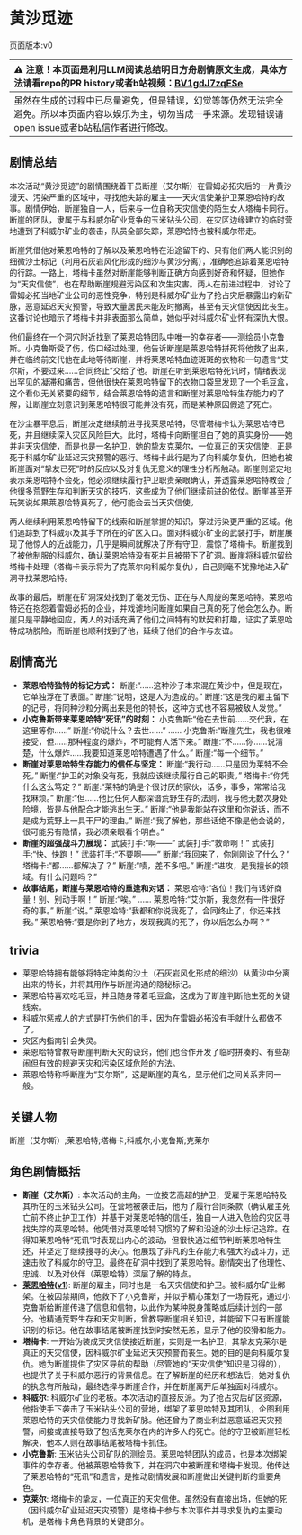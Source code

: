 # 黄沙觅迹
页面版本:v0
 

| :warning: 注意！本页面是利用LLM阅读总结明日方舟剧情原文生成，具体方法请看repo的PR history或者b站视频：[BV1gdJ7zqESe](https://www.bilibili.com/video/BV1gdJ7zqESe/)         |
|:----------------------------|
| 虽然在生成的过程中已尽量避免，但是错误，幻觉等等仍然无法完全避免。所以本页面内容以娱乐为主，切勿当成一手来源。发现错误请open issue或者b站私信作者进行修改。|



## 剧情总结
本次活动“黄沙觅迹”的剧情围绕着干员断崖（艾尔斯）在雷姆必拓灾后的一片黄沙漫天、污染严重的区域中，寻找他失踪的雇主——天灾信使兼护卫莱恩哈特的故事。剧情伊始，断崖独自一人，后来与一位自称天灾信使的陌生女人塔梅卡同行。断崖的团队，隶属于与科威尔矿业竞争的玉米钻头公司，在灾区边缘建立的临时营地遭到了科威尔矿业的袭击，队员全部失踪，莱恩哈特也被科威尔带走。

断崖凭借他对莱恩哈特的了解以及莱恩哈特在沿途留下的、只有他们两人能识别的细微沙土标记（利用石灰岩风化形成的细沙与黄沙分离），准确地追踪着莱恩哈特的行踪。一路上，塔梅卡虽然对断崖能够判断正确方向感到好奇和怀疑，但她作为“天灾信使”，也在帮助断崖规避污染区和次生灾害。两人在前进过程中，讨论了雷姆必拓当地矿业公司的恶性竞争，特别是科威尔矿业为了抢占灾后暴露出的新矿脉，恶意延迟天灾预警，导致大量居民未能及时撤离，甚至有天灾信使因此丧生。这番讨论也暗示了塔梅卡并非表面那么简单，她似乎对科威尔矿业怀有深仇大恨。

他们最终在一个洞穴附近找到了莱恩哈特团队中唯一的幸存者——测绘员小克鲁斯。小克鲁斯受了伤，伤口经过处理，他告诉断崖是莱恩哈特拼死将他救了出来，并在临终前交代他在此地等待断崖，并将莱恩哈特血迹斑斑的衣物和一句遗言“艾尔斯，不要过来......合同终止”交给了他。断崖在听到莱恩哈特死讯时，情绪表现出罕见的凝滞和痛苦，但他很快在莱恩哈特留下的衣物口袋里发现了一个毛豆盒，这个看似无关紧要的细节，结合莱恩哈特的遗言和断崖对莱恩哈特生存能力的了解，让断崖立刻意识到莱恩哈特很可能并没有死，而是某种原因假造了死亡。

在沙尘暴平息后，断崖决定继续前进寻找莱恩哈特，尽管塔梅卡认为莱恩哈特已死，并且继续深入灾区风险巨大。此时，塔梅卡向断崖坦白了她的真实身份——她并非天灾信使，而是也是一名护卫，她的挚友克莱尔，一位真正的天灾信使，正是死于科威尔矿业延迟天灾预警的恶行。塔梅卡此行是为了向科威尔复仇，但她也被断崖面对“挚友已死”时的反应以及对复仇无意义的理性分析所触动。断崖则坚定地表示莱恩哈特不会死，他必须继续履行护卫职责亲眼确认，并透露莱恩哈特教会了他很多荒野生存和判断天灾的技巧，这些成为了他们继续前进的依仗。断崖甚至开玩笑说如果莱恩哈特真死了，他可能会去当天灾信使。

两人继续利用莱恩哈特留下的线索和断崖掌握的知识，穿过污染更严重的区域。他们追踪到了科威尔及其手下所在的矿区入口。面对科威尔矿业的武装打手，断崖展现了他惊人的近战能力，几乎是瞬间就解决了所有守卫，震惊了塔梅卡。断崖找到了被他制服的科威尔，确认莱恩哈特没有死并且被带下了矿洞。断崖将科威尔留给塔梅卡处理（塔梅卡表示将为了克莱尔向科威尔复仇），自己则毫不犹豫地进入矿洞寻找莱恩哈特。

故事的最后，断崖在矿洞深处找到了毫发无伤、正在与人周旋的莱恩哈特。莱恩哈特还在抱怨着雷姆必拓的企业，并戏谑地问断崖如果自己真的死了他会怎么办。断崖只是平静地回应，两人的对话充满了他们之间特有的默契和打趣，证实了莱恩哈特成功脱险，而断崖也顺利找到了他，延续了他们的合作与友谊。
## 剧情高光
*   **莱恩哈特独特的标记方式：**
    断崖:“......这种沙子本来混在黄沙中，但是现在，它单独浮在了表面。”
    断崖:“说明，这是人为造成的。”
    断崖:“这是我的雇主留下的记号，将同种沙粒分离出来是他的特长，这种方式也不容易被敌人发觉。”
*   **小克鲁斯带来莱恩哈特“死讯”的时刻：**
    小克鲁斯:“他在去世前......交代我，在这里等你......”
    断崖:“你说什么？去世......”
    ......
    小克鲁斯:“断崖先生，我也很难接受，但......那种程度的爆炸，不可能有人活下来。”
    断崖:“不......你......说清楚，什么爆炸......我要知道莱恩哈特遭遇了什么。”
    断崖:“每一个细节。”
*   **断崖对莱恩哈特生存能力的信任与坚定：**
    断崖:“我行动......只是因为莱特不会死。”
    断崖:“护卫的对象没有死，我就应该继续履行自己的职责。”
    塔梅卡:“你凭什么这么笃定？”
    断崖:“莱特的确是个很讨厌的家伙，话多，事多，常常给我找麻烦。”
    断崖:“但......他比任何人都深谙荒野生存的法则，我与他无数次身处险境，皆是与他配合才能逃出生天。”
    断崖:“他是我能站在这里和你说话，而不是成为荒野上一具干尸的理由。”
    断崖:“我了解他，那些话绝不像是他会说的，很可能另有隐情，我必须亲眼看个明白。”
*   **断崖的超强战斗力展现：**
    武装打手:“啊——”
    武装打手:“救命啊！”
    武装打手:“快、快跑！”
    武装打手:“不要啊——”
    断崖:“我回来了，你刚刚说了什么？”
    塔梅卡:“都......都解决了？”
    断崖:“啧，差不多吧。”
    断崖:“进攻，是我擅长的领域。有什么问题吗？”
*   **故事结尾，断崖与莱恩哈特的重逢和对话：**
    莱恩哈特:“各位！我们有话好商量！别、别动手啊！”
    断崖:“唉。”
    ......
    莱恩哈特:“艾尔斯，我忽然有一件很好奇的事。”
    断崖:“说。”
    莱恩哈特:“我都和你说我死了，合同终止了，你还来找我。”
    莱恩哈特:“要是你到了地方，发现我真的死了，你以后怎么办啊？”
## trivia
*   莱恩哈特拥有能够将特定种类的沙土（石灰岩风化形成的细沙）从黄沙中分离出来的特长，并将其用作与断崖沟通的隐秘标记。
*   莱恩哈特喜欢吃毛豆，并且随身带着毛豆盒，这成为了断崖判断他生死的关键线索。
*   科威尔惩戒人的方式是打伤他们的手，因为在雷姆必拓没有手就什么都做不了。
*   灾区内指南针会失灵。
*   莱恩哈特曾教导断崖判断天灾的诀窍，他们也合作开发了临时拼凑的、有些胡闹但有效的规避天灾和污染区域危险的方法。
*   莱恩哈特称呼断崖为“艾尔斯”，这是断崖的真名，显示他们之间关系非同一般。
## 关键人物
断崖（艾尔斯）;莱恩哈特;塔梅卡;科威尔;小克鲁斯;克莱尔
## 角色剧情概括
-   **断崖（艾尔斯）**: 本次活动的主角。一位技艺高超的护卫，受雇于莱恩哈特及其所在的玉米钻头公司。在营地被袭击后，他为了履行合同条款（确认雇主死亡前不终止护卫工作）并基于对莱恩哈特的信任，独自一人进入危险的灾区寻找失踪的莱恩哈特。他凭借对莱恩哈特习惯的了解和沿途的沙土标记追踪。在得知莱恩哈特“死讯”时表现出内心的波动，但很快通过细节判断莱恩哈特生还，并坚定了继续搜寻的决心。他展现了非凡的生存能力和强大的战斗力，迅速击败了科威尔的守卫。最终在矿洞中找到了莱恩哈特。剧情突出了他理性、忠诚、以及对伙伴（莱恩哈特）深层了解的特点。
-   **[莱恩哈特](../char_v3/char_373_lionhd.md)([v1](../chars/char_373_lionhd.md))**: 断崖的雇主，同时也是一名天灾信使和护卫。被科威尔矿业绑架。在被囚禁期间，他救下了小克鲁斯，并似乎精心策划了一场假死，通过小克鲁斯给断崖传递了信息和信物，以此作为某种脱身策略或后续计划的一部分。他精通荒野生存和天灾判断，曾教导断崖相关知识，并能留下只有断崖能识别的标记。他在故事结尾被断崖找到时安然无恙，显示了他的狡猾和能力。
-   **塔梅卡**: 一开始伪装成天灾信使接近断崖，实则是一名护卫，其挚友克莱尔是真正的天灾信使，因科威尔矿业延迟天灾预警而丧生。她的目的是向科威尔复仇。她为断崖提供了灾区导航的帮助（尽管她的“天灾信使”知识是习得的），也提供了关于科威尔恶行的背景信息。在了解断崖的经历和想法后，她对复仇的执念有所触动，最终选择与断崖合作，并在断崖离开后单独面对科威尔。
-   **科威尔**: 科威尔矿业的老板。本次活动的直接反派。为了抢占灾后矿区资源，他指使手下袭击了玉米钻头公司的营地，绑架了莱恩哈特及其团队，企图利用莱恩哈特的天灾信使能力寻找新矿脉。他还曾为了商业利益恶意延迟天灾预警，间接或直接导致了包括克莱尔在内的许多人的死亡。他的守卫被断崖轻松解决，他本人则在故事结尾被塔梅卡抓住。
-   **小克鲁斯**: 玉米钻头公司矿队的测绘员。莱恩哈特团队的成员，也是本次绑架事件的幸存者。他被莱恩哈特救下，并在洞穴中被断崖和塔梅卡发现。他传达了莱恩哈特的“死讯”和遗言，是推动剧情发展和断崖做出关键判断的重要角色。
-   **克莱尔**: 塔梅卡的挚友，一位真正的天灾信使。虽然没有直接出场，但她的死（因科威尔矿业延迟天灾预警）是塔梅卡参与本次事件并寻求复仇的主要动机，是塔梅卡角色背景的关键部分。